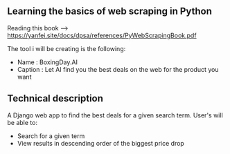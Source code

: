 Learning the basics of web scraping in Python
---

Reading this book --> https://yanfei.site/docs/dpsa/references/PyWebScrapingBook.pdf

The tool i will be creating is the following:
- Name : BoxingDay.AI
- Caption : Let AI find you the best deals on the web for the product you want

Technical description
---
A Django web app to find the best deals for a given search term. User's will be able to:
- Search for a given term
- View results in descending order of the biggest price drop
